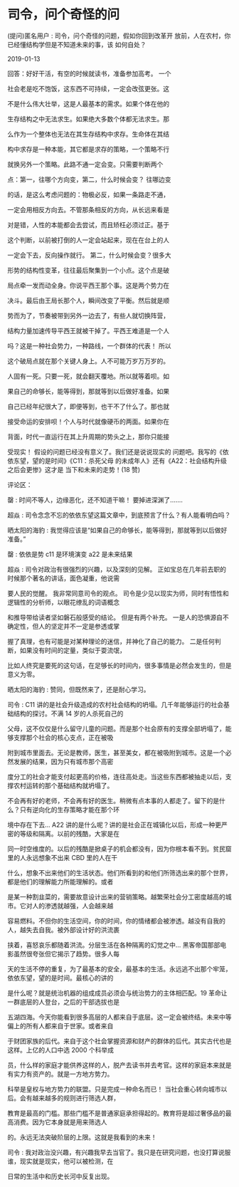 # 司令，问个奇怪的问

(提问)匿名用户 : 司令，问个奇怪的问题，假如你回到改革开 放前，人在农村，你已经懂结构学但是不知道未来的事，该 如何自处？

2019-01-13

回答：好好干活，有空的时候就读书，准备参加高考。 一个

社会老是吃不饱饭，这东西不可持续，一定会改弦更张。这

不是什么伟大壮举，这是人最基本的需求。如果个体在他的

生存结构之中无法求生。如果绝大多数个体都无法求生。那

么作为一个整体也无法在其生存结构中求存。生命体在其结

构中求存是一种本能，其它都是求存的策略，一个策略不行

就换另外一个策略。此路不通一定会变。只需要判断两个

点：第一，往哪个方向变，第二，什么时候会变？ 往哪边变

的话，是这么考虑问题的：物极必反，如果一条路走不通，

一定会用相反方向去。不管那条相反的方向，从长远来看是

对是错，人性的本能都会去尝试，而且矫枉必须过正。基于

这个判断，以前被打倒的人一定会站起来，现在在台上的人

一定会下去，反向操作就行。 第二，什么时候会变？很多大

形势的结构性变革，往往最后聚集到一个小点。这个点是破

局点牵一发而动全身。你说平西王那个事。这是两个势力在

决斗。最后由王局长那个人，瞬间改变了平衡。然后就是顺

势而为了，节奏被带到另外一边去了，有些人就切换阵营，

结构力量加速传导平西王就被干掉了。平西王难道是一个人

吗？这是一种社会势力，一种路线，一个群体的代表！ 所以

这个破局点就在那个关键人身上。人不可能万岁万万岁的。

人固有一死。只要一死，就会翻天覆地。所以就等着呗。如

果自己的命够长，能等得到，那就等到以后做好准备。如果

自己已经年纪很大了，即便等到，也干不了什么了。那也就

接受命运的安排呗！个人与时代就像硬币的两面。如果你在

背面，时代一直运行在其上升周期的势头之上，那你只能接

受现实！ 假设的问题已经没有意义了。我们还是说说现实的 问题吧。我写的《依依东望，望的是时间》《C11：杀死父母 的未成年人》还有《A22：社会结构升级之后会更惨》这才是 当下和未来的走势！(18 赞)

评论区：

罄 : 时间不等人，边缘恶化，还不知道干嘛！ 要掉进深渊了.......

超焱 : 司令念念不忘的依依东望这篇文章中，到底预言了什么？有人能看明白吗？

晒太阳的海豹 : 我觉得应该是“如果自己的命够长，能等得到，那就等到以后做好准备。”

罄 : 依依是势 c11 是环境演变 a22 是未来结果

超焱 : 司令对政治有很强烈的兴趣，以及深刻的见解。 正如宝总在几年前去职的时候那个著名的讲话，面色凝重，他说需

要人民的觉醒。 我非常同意司令的观点。 司令是少见以现实为师，同时有悟性和逻辑性的分析师，以眼花缭乱的词语概念

和推导带给读者坚如磐石般感受的结论。 但是有两个补充。 一是人的恐惧源自不确定性，但人的坚定并不一定是参透或掌

握了真理，也有可能是对某种理论的迷信，并神化了自己的能力。 二是任何判断，如果没有时间的定量，类似于耍流氓，

比如人终究是要死的这句话，在足够长的时间内，很多事情是必然会发生的，但是意义为零。

晒太阳的海豹 : 赞同，但既然来了，还是耐心学习。

司令 : C11 讲的是社会升级造成的农村社会结构的坍塌。几千年能够运行的社会基础结构的探讨。不满 14 岁的人杀死自己的

父母，这不仅仅是什么留守儿童的问题。而是那个社会原有的支撑全部坍塌了，能够支撑那个社会的核心支点，正在被吸

附到城市里面去。无论是教师，医生，甚至美女，都在被吸附到城市。这是一个必然发展的结果，因为只有城市那个高密

度分工的社会才能支付起更高的价格，连往高处走。当这些东西都被抽走以后，支撑农村运转的那个基础结构就坍塌了。

不会再有好的老师，不会再有好的医生。稍微有点本事的人都走了。留下的是什么？只有逆向化的生存策略才能在那个环

境中存在下去... A22 讲的是什么呢？讲的是社会正在城镇化以后，形成一种更严密的等级和隔离。以前的残酷，大家是在

同一时空维度的。以后的残酷是掀桌子的机会都没有，因为你根本看不到。贫民窟里的人永远想象不出来 CBD 里的人在干

什么，想象不出来他们的生活状态。他们所看到的和他们所筛选出来的那个世界，都是他们的理解能力所能理解的。或者

是某一种割韭菜的，需要故意设计出来的营销策略。越繁荣社会分工密度越高的城市。它对人的渗透就越强，人会越来越

容易燃料。不但你的生活空间，你的时间，你的情绪都会被渗透。越没有自我的人，越失去自我。被外部设计好的洪流裹

挟着，喜怒哀乐都随着洪流。分层生活在各种隔离的幻觉之中... 黑客帝国那部电影虽然很夸张但它揭示了趋势。很多人每

天的生活不停的重复，为了最基本的安全，最基本的生活。永远逃不出那个牢笼， 依依东望，望的是时间。最核心的讲的

是什么呢？就是统治机器的组成成员必须会与统治势力的主体相匹配。19 革命让一群底层的人登台，之后的干部选拔也是

五湖四海。今天你能看到很多高层的人都来自于底层。这一定会被终结。未来中等偏上的所有人都来自于世家。或者来自

于财团家族的后代。来自于这个社会掌握资源和财产的群体的后代。其实古代也是这样。上亿的人口中选 2000 个科举成

员，什么样的家庭才能供养这样的人，脱产去读书并去考官。这样的家庭本来就是有实力有资产的。就是一方地方势力。

科举是皇权与地方势力的联盟。只是完成一种命名而已！ 当社会重心转向城市以后。会有越来越多的规则进行筛选人群，

教育是最高的门槛。那些门槛不是普通家庭承担得起的。教育将是超过奢侈品的最高消费。因为它本身就是用来筛选人

的。永远无法突破阶层的上限。这就是我看到的未来！

司令 : 我对政治没兴趣，有兴趣我早去当官了。我只是在研究问题，也没打算说服谁，现实就是现实，他可以被检测，在

日常的生活中和历史长河中反复出现。